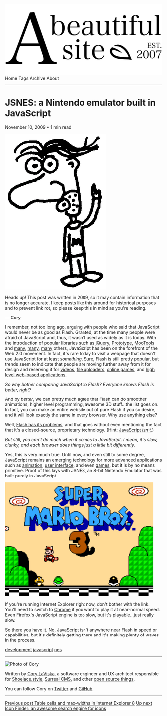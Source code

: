 <a href="../../index.html" class="header-link"><img src="../../images/logos/wordmark.svg" alt="A Beautiful Site" class="wordmark" /></a> <a href="../../index.html" class="nav-item">Home</a> <a href="../../tags/index.html" class="nav-item">Tags</a> <a href="../index.html" class="nav-item">Archive</a> <a href="../../about/index.html" class="nav-item">About</a>

------------------------------------------------------------------------

JSNES: a Nintendo emulator built in JavaScript
==============================================

November 10, 2009 • 1 min read

![A drawing of a cartoon man pointing upwards](../../images/artwork/pointer.gif)

Heads up! This post was written in 2009, so it may contain information that is no longer accurate. I keep posts like this around for historical purposes and to prevent link rot, so please keep this in mind as you're reading.

— Cory

I remember, not too long ago, arguing with people who said that JavaScript would never be as good as Flash. Granted, at the time many people were afraid of JavaScript and, thus, it wasn't used as widely as it is today. With the introduction of popular libraries such as [jQuery](http://jquery.com/), [Prototype](http://www.prototypejs.org/), [MooTools](http://mootools.net/) and [many](http://www.extjs.com/), [many](http://www.dojotoolkit.org/), [many](http://mochikit.com/) others, JavaScript has been on the forefront of the Web 2.0 movement. In fact, it's rare today to visit a webpage that doesn't use JavaScript for at least *something*. Sure, Flash is still pretty popular, but trends seem to indicate that people are moving further away from it for design and reserving it for [videos](http://youtube.com/), [file uploaders](http://developer.yahoo.com/yui/uploader/), [online games](http://www.pogo.com/), and [high level web-based applications](http://aviary.com/).

*So why bother comparing JavaScript to Flash? Everyone knows Flash is better, right?*

And by *better*, we can pretty much agree that Flash can do smoother animations, higher level programming, awesome 3D stuff...the list goes on. In fact, you can make an entire website out of pure Flash if you so desire, and it will look exactly the same in every browser. Why use anything else?

Well, [Flash has its problems](http://www.useit.com/alertbox/20001029.html), and that goes without even mentioning the fact that it's a closed-source, proprietary technology. (Hint: [JavaScript *isn't*](http://en.wikipedia.org/wiki/ECMAScript).)

*But still, you can't do much when it comes to JavaScript. I mean, it's slow, clunky, and each browser does things just a little bit differently.*

Yes, this is very much true. Until now, and even still to some degree, JavaScript remains an emerging technology for more advanced applications such as [animation](http://sixrevisions.com/javascript/10-impressive-javascript-animation-frameworks/), [user interface](http://ui.jquery.com/), and even [games](http://www.webresourcesdepot.com/25-amazing-javascript-games-some-fun-and-inspiration/), but it is by no means primitive. Proof of this lays with JSNES, an 8-bit Nintendo Emulator that was built purely in JavaScript.

![Screenshot of Super Mario Bros. 3](../../images/super-mario-bros-3.png)

If you're running Internet Explorer right now, don't bother with the link. You'll need to switch to [Chrome](http://google.com/chrome) if you want to play it at near-normal speed. Even Firefox's JavaScript engine is too slow, but it's playable...just really slow.

So there you have it. No, JavaScript isn't anywhere near Flash in speed or capabilities, but it's definitely getting there and it's making plenty of waves in the process.

<a href="../../tags/development/index.html" class="post-tag">development</a> <a href="../../tags/javascript/index.html" class="post-tag">javascript</a> <a href="../../tags/nes/index.html" class="post-tag">nes</a>

------------------------------------------------------------------------

<img src="http://0.gravatar.com/avatar/bf1b3b95fd5b096a3592247c29667b33?s=512" alt="Photo of Cory" class="avatar avatar-small" />

Written by [Cory LaViska](../../index-4.html), a software engineer and UX architect responsible for [Shoelace.style](https://shoelace.style/), [Surreal CMS](https://www.surrealcms.com/), and other [open source things](https://github.com/claviska).

You can follow Cory on [Twitter](https://twitter.com/bgooonz) and [GitHub](https://github.com/claviska).

------------------------------------------------------------------------

<a href="../table-cells-and-max-widths-in-internet-explorer-8/index.html" class="post-nav-previous"><span class="small">Previous post</span> Table cells and max-widths in Internet Explorer 8</a> <a href="../icon-finder-an-awesome-search-engine-for-icons/index.html" class="post-nav-next"><span class="small">Up next</span> Icon Finder: an awesome search engine for icons</a>
